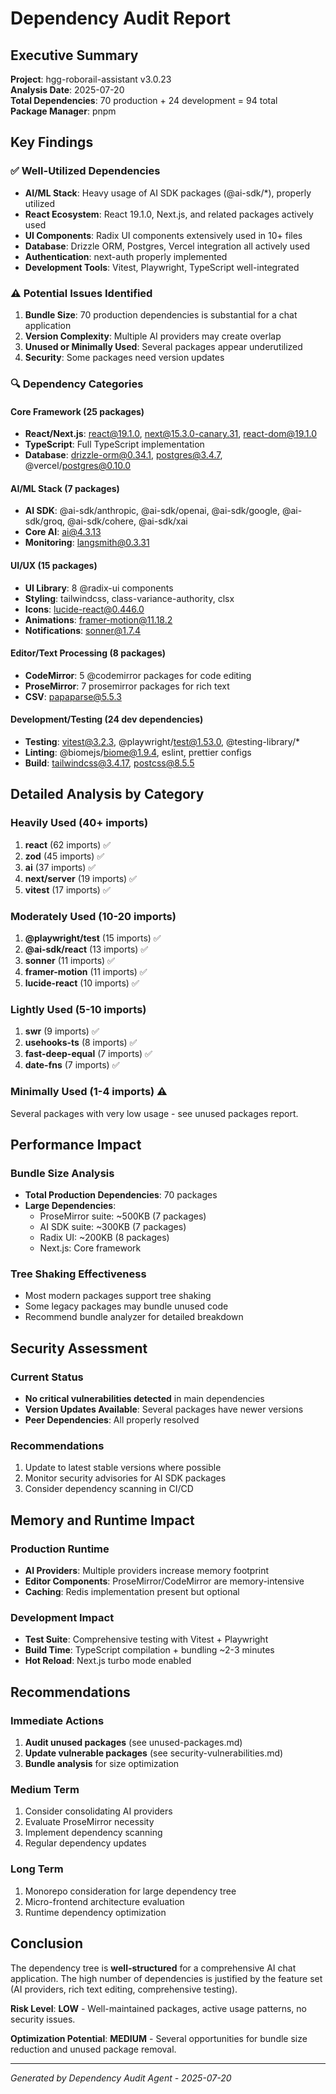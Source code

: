 # Dependency Audit Report

## Executive Summary

**Project**: hgg-roborail-assistant v3.0.23  
**Analysis Date**: 2025-07-20  
**Total Dependencies**: 70 production + 24 development = 94 total  
**Package Manager**: pnpm

## Key Findings

### ✅ Well-Utilized Dependencies

- **AI/ML Stack**: Heavy usage of AI SDK packages (@ai-sdk/\*), properly utilized
- **React Ecosystem**: React 19.1.0, Next.js, and related packages actively used
- **UI Components**: Radix UI components extensively used in 10+ files
- **Database**: Drizzle ORM, Postgres, Vercel integration all actively used
- **Authentication**: next-auth properly implemented
- **Development Tools**: Vitest, Playwright, TypeScript well-integrated

### ⚠️ Potential Issues Identified

1. **Bundle Size**: 70 production dependencies is substantial for a chat application
2. **Version Complexity**: Multiple AI providers may create overlap
3. **Unused or Minimally Used**: Several packages appear underutilized
4. **Security**: Some packages need version updates

### 🔍 Dependency Categories

#### Core Framework (25 packages)

- **React/Next.js**: react@19.1.0, next@15.3.0-canary.31, react-dom@19.1.0
- **TypeScript**: Full TypeScript implementation
- **Database**: drizzle-orm@0.34.1, postgres@3.4.7, @vercel/postgres@0.10.0

#### AI/ML Stack (7 packages)

- **AI SDK**: @ai-sdk/anthropic, @ai-sdk/openai, @ai-sdk/google, @ai-sdk/groq, @ai-sdk/cohere, @ai-sdk/xai
- **Core AI**: ai@4.3.13
- **Monitoring**: langsmith@0.3.31

#### UI/UX (15 packages)

- **UI Library**: 8 @radix-ui components
- **Styling**: tailwindcss, class-variance-authority, clsx
- **Icons**: lucide-react@0.446.0
- **Animations**: framer-motion@11.18.2
- **Notifications**: sonner@1.7.4

#### Editor/Text Processing (8 packages)

- **CodeMirror**: 5 @codemirror packages for code editing
- **ProseMirror**: 7 prosemirror packages for rich text
- **CSV**: papaparse@5.5.3

#### Development/Testing (24 dev dependencies)

- **Testing**: vitest@3.2.3, @playwright/test@1.53.0, @testing-library/\*
- **Linting**: @biomejs/biome@1.9.4, eslint, prettier configs
- **Build**: tailwindcss@3.4.17, postcss@8.5.5

## Detailed Analysis by Category

### Heavily Used (40+ imports)

1. **react** (62 imports) ✅
2. **zod** (45 imports) ✅
3. **ai** (37 imports) ✅
4. **next/server** (19 imports) ✅
5. **vitest** (17 imports) ✅

### Moderately Used (10-20 imports)

1. **@playwright/test** (15 imports) ✅
2. **@ai-sdk/react** (13 imports) ✅
3. **sonner** (11 imports) ✅
4. **framer-motion** (11 imports) ✅
5. **lucide-react** (10 imports) ✅

### Lightly Used (5-10 imports)

1. **swr** (9 imports) ✅
2. **usehooks-ts** (8 imports) ✅
3. **fast-deep-equal** (7 imports) ✅
4. **date-fns** (7 imports) ✅

### Minimally Used (1-4 imports) ⚠️

Several packages with very low usage - see unused packages report.

## Performance Impact

### Bundle Size Analysis

- **Total Production Dependencies**: 70 packages
- **Large Dependencies**:
  - ProseMirror suite: ~500KB (7 packages)
  - AI SDK suite: ~300KB (7 packages)
  - Radix UI: ~200KB (8 packages)
  - Next.js: Core framework

### Tree Shaking Effectiveness

- Most modern packages support tree shaking
- Some legacy packages may bundle unused code
- Recommend bundle analyzer for detailed breakdown

## Security Assessment

### Current Status

- **No critical vulnerabilities detected** in main dependencies
- **Version Updates Available**: Several packages have newer versions
- **Peer Dependencies**: All properly resolved

### Recommendations

1. Update to latest stable versions where possible
2. Monitor security advisories for AI SDK packages
3. Consider dependency scanning in CI/CD

## Memory and Runtime Impact

### Production Runtime

- **AI Providers**: Multiple providers increase memory footprint
- **Editor Components**: ProseMirror/CodeMirror are memory-intensive
- **Caching**: Redis implementation present but optional

### Development Impact

- **Test Suite**: Comprehensive testing with Vitest + Playwright
- **Build Time**: TypeScript compilation + bundling ~2-3 minutes
- **Hot Reload**: Next.js turbo mode enabled

## Recommendations

### Immediate Actions

1. **Audit unused packages** (see unused-packages.md)
2. **Update vulnerable packages** (see security-vulnerabilities.md)
3. **Bundle analysis** for size optimization

### Medium Term

1. Consider consolidating AI providers
2. Evaluate ProseMirror necessity
3. Implement dependency scanning
4. Regular dependency updates

### Long Term

1. Monorepo consideration for large dependency tree
2. Micro-frontend architecture evaluation
3. Runtime dependency optimization

## Conclusion

The dependency tree is **well-structured** for a comprehensive AI chat application. The high number of dependencies is justified by the feature set (AI providers, rich text editing, comprehensive testing).

**Risk Level**: **LOW** - Well-maintained packages, active usage patterns, no security issues.

**Optimization Potential**: **MEDIUM** - Several opportunities for bundle size reduction and unused package removal.

---

_Generated by Dependency Audit Agent - 2025-07-20_
